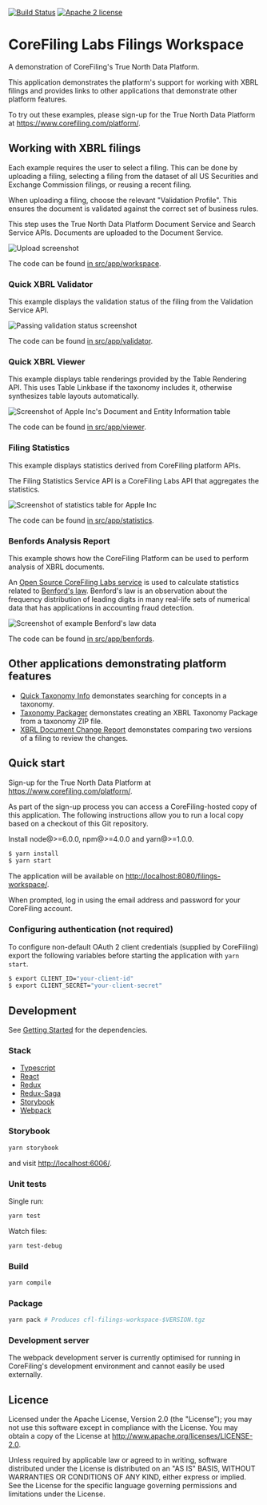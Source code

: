 [![Build Status](https://travis-ci.org/CoreFiling/filings-workspace.svg?branch=develop)](https://travis-ci.org/CoreFiling/filings-workspace.svg?branch=develop)
[![Apache 2 license](http://img.shields.io/badge/license-Apache2-brightgreen.svg)](https://opensource.org/licenses/Apache-2.0)

# CoreFiling Labs Filings Workspace

A demonstration of CoreFiling's True North Data Platform.

This application demonstrates the platform's support for working with XBRL
filings and provides links to other applications that demonstrate other
platform features.

To try out these examples, please sign-up for the True North Data Platform
at <https://www.corefiling.com/platform/>.

## Working with XBRL filings

Each example requires the user to select a filing. This can be done by
uploading a filing, selecting a filing from the dataset of all
US Securities and Exchange Commission filings, or reusing a recent filing.

When uploading a filing, choose the relevant "Validation Profile". This
ensures the document is validated against the correct set of business rules.

This step uses the True North Data Platform Document Service and Search
Service APIs. Documents are uploaded to the Document Service.

![Upload screenshot](https://user-images.githubusercontent.com/457790/33477443-996e23d8-d67d-11e7-85dd-125e81e285c2.png)

The code can be found [in src/app/workspace](./src/app/workspace).

### Quick XBRL Validator

This example displays the validation status of the filing from the Validation
Service API.

![Passing validation status screenshot](https://user-images.githubusercontent.com/457790/33477444-998651e2-d67d-11e7-94e3-b9972f532b13.png)

The code can be found [in src/app/validator](./src/app/validator).

### Quick XBRL Viewer

This example displays table renderings provided by the Table Rendering API.
This uses Table Linkbase if the taxonomy includes it, otherwise synthesizes
table layouts automatically.

![Screenshot of Apple Inc's Document and Entity Information table](https://user-images.githubusercontent.com/457790/33477445-99b6ebae-d67d-11e7-88d4-73914eeda428.png)

The code can be found [in src/app/viewer](./src/app/viewer).

### Filing Statistics

This example displays statistics derived from CoreFiling platform APIs.

The Filing Statistics Service API is a CoreFiling Labs API that aggregates
the statistics.

![Screenshot of statistics table for Apple Inc](https://user-images.githubusercontent.com/457790/33477750-bcf6dcf4-d67e-11e7-9027-c86d522c7561.png)

The code can be found [in src/app/statistics](./src/app/statistics).

### Benfords Analysis Report

This example shows how the CoreFiling Platform can be used to perform
analysis of XBRL documents.

An [Open Source CoreFiling Labs service](https://github.com/CoreFiling/digit-frequency-analysis-service-impl)
is used to calculate statistics related to [Benford's law](https://en.wikipedia.org/wiki/Benford%27s_law).
Benford's law is an observation about the frequency distribution of leading digits in
many real-life sets of numerical data that has applications in accounting fraud detection.

![Screenshot of example Benford's law data](https://user-images.githubusercontent.com/457790/33477441-995087a6-d67d-11e7-9fc7-a574a12d078b.png)

The code can be found [in src/app/benfords](./src/app/benfords).

## Other applications demonstrating platform features

- [Quick Taxonomy Info](https://github.com/CoreFiling/quick-taxonomy-info) demonstates searching for concepts in a taxonomy.
- [Taxonomy Packager](https://github.com/CoreFiling/taxonomy-packager) demonstates creating an XBRL Taxonomy Package from a taxonomy ZIP file.
- [XBRL Document Change Report](https://github.com/CoreFiling/xbrl-document-change-report) demonstates comparing two versions of a filing to review the changes.

## Quick start

Sign-up for the True North Data Platform at <https://www.corefiling.com/platform/>.

As part of the sign-up process you can access a CoreFiling-hosted copy of this
application. The following instructions allow you to run a local copy based on
a checkout of this Git repository.

Install node@>=6.0.0, npm@>=4.0.0 and yarn@>=1.0.0.

```bash
$ yarn install
$ yarn start
```

The application will be available on <http://localhost:8080/filings-workspace/>.

When prompted, log in using the email address and password for your CoreFiling account.

### Configuring authentication (not required)

To configure non-default OAuth 2 client credentials (supplied by CoreFiling)
export the following variables before starting the application with `yarn start`.

```bash
$ export CLIENT_ID="your-client-id"
$ export CLIENT_SECRET="your-client-secret"
```

## Development

See [Getting Started](#getting-started) for the dependencies.

### Stack

- [Typescript](https://github.com/Microsoft/TypeScript)
- [React](https://github.com/facebook/react)
- [Redux](http://redux.js.org/)
- [Redux-Saga](https://redux-saga.js.org/)
- [Storybook](https://storybook.js.org)
- [Webpack](https://github.com/webpack/webpack)

### Storybook

```bash
yarn storybook
```

and visit <http://localhost:6006/>.

### Unit tests

Single run:

```bash
yarn test
```

Watch files:

```bash
yarn test-debug
```

### Build

```bash
yarn compile
```

### Package

```bash
yarn pack # Produces cfl-filings-workspace-$VERSION.tgz
```

### Development server

The webpack development server is currently optimised for running in CoreFiling's
development environment and cannot easily be used externally.

## Licence

Licensed under the Apache License, Version 2.0 (the "License");
you may not use this software except in compliance with the License.
You may obtain a copy of the License at <http://www.apache.org/licenses/LICENSE-2.0>.

Unless required by applicable law or agreed to in writing, software
distributed under the License is distributed on an "AS IS" BASIS,
WITHOUT WARRANTIES OR CONDITIONS OF ANY KIND, either express or implied.
See the License for the specific language governing permissions and
limitations under the License.
